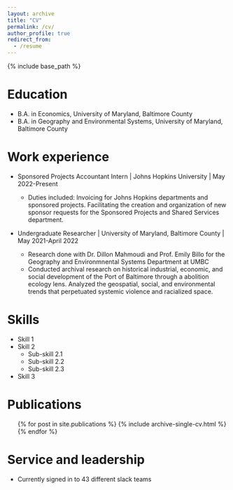 ```yaml
---
layout: archive
title: "CV"
permalink: /cv/
author_profile: true
redirect_from:
  - /resume
---
```


{% include base_path %}

Education
======
* B.A. in Economics, University of Maryland, Baltimore County
* B.A. in Geography and Environmental Systems, University of Maryland, Baltimore County

Work experience
======
* Sponsored Projects Accountant Intern | Johns Hopkins University | May 2022-Present
  * Duties included: Invoicing for Johns Hopkins departments and sponsored projects. Facilitating the creation and organization of new sponsor requests for the Sponsored Projects and Shared Services department.

* Undergraduate Researcher | University of Maryland, Baltimore County | May 2021-April 2022
  * Research done with Dr. Dillon Mahmoudi and Prof. Emily Billo for the Geography and Environmnental Systems Department at UMBC
  * Conducted archival research on historical industrial, economic, and social development of the Port of Baltimore through a abolition ecology lens. Analyzed the geospatial, social, and environmental trends that perpetuated systemic violence and racialized space.
  
Skills
======
* Skill 1
* Skill 2
  * Sub-skill 2.1
  * Sub-skill 2.2
  * Sub-skill 2.3
* Skill 3

Publications
======
  <ul>{% for post in site.publications %}
    {% include archive-single-cv.html %}
  {% endfor %}</ul>
  
Service and leadership
======
* Currently signed in to 43 different slack teams
